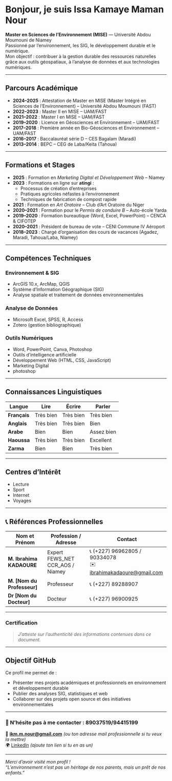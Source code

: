 #  Bonjour, je suis **Issa Kamaye Maman Nour**

 **Master en Sciences de l’Environnement (MISE)** — Université Abdou Moumouni de Niamey  
 Passionné par l’environnement, les SIG, le développement durable et le numérique.  
 Mon objectif : contribuer à la gestion durable des ressources naturelles grâce aux outils géospatiaux, à l’analyse de données et aux technologies numériques.

---

##  Parcours Académique

- **2024–2025** : Attestation de Master en MISE (Master Intégré en Sciences de l’Environnement) – Université Abdou Moumouni (FAST)
- **2022–2023** : Master II en MISE – UAM/FAST  
- **2021–2022** : Master I en MISE – UAM/FAST  
- **2019–2020** : Licence en Géosciences et Environnement – UAM/FAST  
- **2017–2018** : Première année en Bio-Géosciences et Environnement – UAM/FAST  
- **2016–2017** : Baccalauréat série D – CES Bagalam (Maradi)  
- **2013–2014** : BEPC – CEG de Laba/Keita (Tahoua)  

---

##  Formations et Stages

- **2025** : Formation en *Marketing Digital et Développement Web* – Niamey  
- **2023** : Formations en ligne sur **atingi** :
  - Processus de création d’entreprises  
  - Pratiques agricoles néfastes à l’environnement  
  - Techniques de fabrication de compost rapide  
- **2021** : Formation en *Art Oratoire* – Club d’Art Oratoire du Niger  
- **2020–2021** : Formation pour le *Permis de conduire B* – Auto-école Yarda  
- **2019–2020** : Formation bureautique (Word, Excel, PowerPoint) – CENCA & CIFOTEP  
- **2020–2021** : Président de bureau de vote – CENI Commune IV Aéroport  
- **2018–2023** : Chargé d’organisation des cours de vacances (Agadez, Maradi, Tahoua/Laba, Niamey)

---

##  Compétences Techniques

###  Environnement & SIG
- ArcGIS 10.x, ArcMap, QGIS  
- Système d’Information Géographique (SIG)  
- Analyse spatiale et traitement de données environnementales  

###  Analyse de Données
- Microsoft Excel, SPSS, R, Access  
- Zotero (gestion bibliographique)  

###  Outils Numériques
- Word, PowerPoint, Canva, Photoshop  
- Outils d’intelligence artificielle  
- Développement Web (HTML, CSS, JavaScript)  
- Marketing Digital
- photoshop  

---

##  Connaissances Linguistiques

| Langue  | Lire | Écrire | Parler |
|----------|------|--------|--------|
| **Français** | Très bien | Très bien | Très bien |
| **Anglais**  | Très bien | Très bien | Bien |
| **Arabe**    | Bien | Bien | Assez bien |
| **Haoussa**  | Très bien | Très bien | Excellent |
| **Zarma**    | Bien | Bien | Très bien |

---

##  Centres d’Intérêt
- Lecture  
- Sport 
- Internet  
- Voyages  

---

## 📞 Références Professionnelles

| Nom et Prénom | Profession / Adresse | Contact |
|----------------|----------------------|----------|
| **M. Ibrahima KADAOURE** | Expert FEWS_NET CCR_AOS / Niamey | 📞 (+227) 96962805 / 90334078 <br> ✉️ ibrahimakadaoure@gmail.com |
| **M. [Nom du Professeur]** | Professeur | 📞 (+227) 89288907 |
| **Dr [Nom du Docteur]** | Docteur | 📞 (+227) 96900925 |

---

###  Certification
> *J’atteste sur l’authenticité des informations contenues dans ce document.*

---

##  Objectif GitHub
Ce profil me permet de :
- Présenter mes projets académiques et professionnels en environnement et développement durable  
- Publier des analyses SIG, statistiques et web  
- Collaborer sur des projets open source et des initiatives environnementales

---

### 💬 N’hésite pas à me contacter : 89037519/94415199
📧 **ikm.m.nour@gmail.com** *(ou ton adresse mail professionnelle si tu veux la mettre)*  
🌍 [LinkedIn](https://www.linkedin.com) *(ajoute ton lien si tu en as un)*  

---

*Merci d’avoir visité mon profil  !*  
*“L’environnement n’est pas un héritage de nos parents, mais un prêt de nos enfants.”* 
